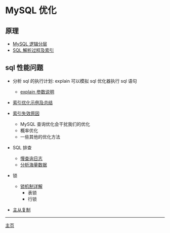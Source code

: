 # MySQL 优化

## 原理

-   [MySQL 逻辑分层](./MySQL逻辑分层.md)
-   [SQL 解析过程及索引](./SQL解析过程及索引.md)

## sql 性能问题

-   分析 sql 的执行计划: explain 可以模拟 sql 优化器执行 sql 语句

    -   [explain 参数说明](./explain参数说明.md)

-   [索引优化示例及总结](./索引优化示例.md)
-   [索引失效原因](./索引失效原因.md)

    -   MySQL 查询优化会干扰我们的优化
    -   概率优化
    -   一些其他的优化方法

-   SQL 排查

    -   [慢查询日志](./慢查询.md)
    -   [分析海量数据](./分析海量数据.md)

-   锁

    -   [锁机制详解](./res/锁机制.md)
        -   表锁
        -   行锁

-   [主从复制](./主从复制.md)

---

[主页](../../../../../)
